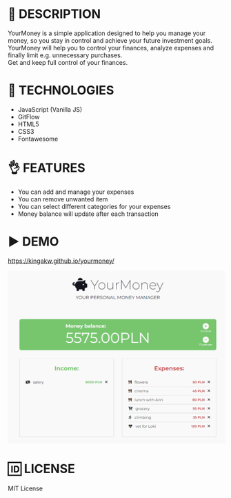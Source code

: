 # 📝 DESCRIPTION

YourMoney is a simple application designed to help you manage your money, so you stay in control and achieve your future
investment goals. YourMoney will help you to control your finances, analyze expenses and finally limit e.g. unnecessary
purchases.  
Get and keep full control of your finances.

# 📓 TECHNOLOGIES
* JavaScript (Vanilla JS)
* GitFlow
* HTML5
* CSS3
* Fontawesome

# 👌 FEATURES
* You can add and manage your expenses
* You can remove unwanted item
* You can select different categories for your expenses
* Money balance will update after each transaction

# ▶️ DEMO
https://kingakw.github.io/yourmoney/

![BooksScreen](sample.png)

# 🆔 LICENSE
MIT License

